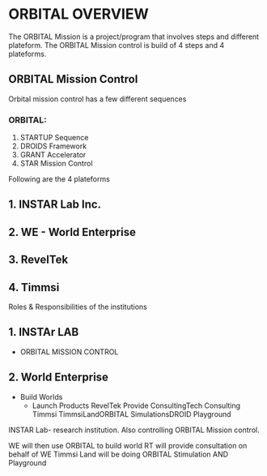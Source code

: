 # ORBITAL OVERVIEW 

The ORBITAL Mission is a project/program that involves steps and different plateform.
The ORBITAL Mission control is build of 4 steps and 4 plateforms. 

## ORBITAL Mission Control
Orbital mission control has a few different sequences
 
### ORBITAL:
1. STARTUP Sequence
2. DROIDS Framework
3. GRANT Accelerator
4. STAR Mission Control


Following are the 4 plateforms

## 1. INSTAR Lab Inc.
## 2. WE - World Enterprise 
## 3. RevelTek
## 4. Timmsi 

Roles & Responsibilities of the institutions 

## 1. INSTAr LAB
   * ORBITAL MISSION CONTROL
   
## 2. World Enterprise
   * Build Worlds
     * Launch Products
RevelTek
Provide ConsultingTech Consulting
Timmsi
TimmsiLandORBITAL SimulationsDROID Playground
 


INSTAR Lab- research institution. Also controlling ORBITAL Mission control. 



WE will then use ORBITAL to build world
RT will provide consultation on behalf of WE
Timmsi Land will be doing ORBITAL Stimulation AND Playground

